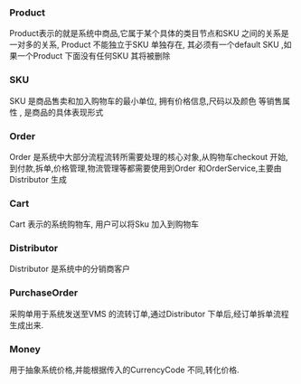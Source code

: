 ### Product

Product表示的就是系统中商品,它属于某个具体的类目节点和SKU 之间的关系是一对多的关系, Product 不能独立于SKU 单独存在, 其必须有一个default SKU ,如果一个Product 下面没有任何SKU 其将被删除

### SKU

SKU 是商品售卖和加入购物车的最小单位, 拥有价格信息,尺码以及颜色 等销售属性 , 是商品的具体表现形式

### Order

Order 是系统中大部分流程流转所需要处理的核心对象,从购物车checkout 开始,到付款,拆单,价格管理,物流管理等都需要使用到Order 和OrderService,主要由Distributor 生成

### Cart

Cart 表示的系统购物车, 用户可以将Sku 加入到购物车

### Distributor

Distributor 是系统中的分销商客户

### PurchaseOrder

采购单用于系统发送至VMS 的流转订单,通过Distributor 下单后,经订单拆单流程生成出来.

### Money

用于抽象系统价格,并能根据传入的CurrencyCode 不同,转化价格.



